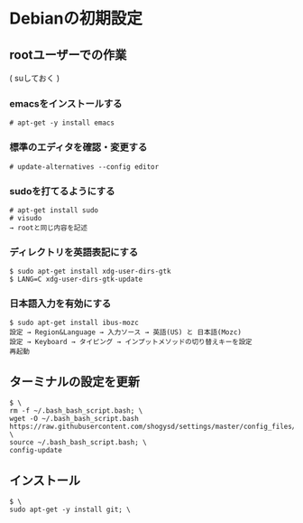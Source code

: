 # Debianの初期設定

## rootユーザーでの作業
( suしておく )

### emacsをインストールする
```
# apt-get -y install emacs
```

### 標準のエディタを確認・変更する
```
# update-alternatives --config editor
```

### sudoを打てるようにする
```
# apt-get install sudo
# visudo
→ rootと同じ内容を記述
```

### ディレクトリを英語表記にする
```
$ sudo apt-get install xdg-user-dirs-gtk
$ LANG=C xdg-user-dirs-gtk-update
```

### 日本語入力を有効にする
```
$ sudo apt-get install ibus-mozc
設定 → Region&Language → 入力ソース → 英語(US) と 日本語(Mozc)
設定 → Keyboard → タイピング → インプットメソッドの切り替えキーを設定
再起動
```


## ターミナルの設定を更新
```
$ \
rm -f ~/.bash_bash_script.bash; \
wget -O ~/.bash_bash_script.bash https://raw.githubusercontent.com/shogysd/settings/master/config_files/bash_script.bash; \
source ~/.bash_bash_script.bash; \
config-update
```

## インストール
```
$ \
sudo apt-get -y install git; \
```
